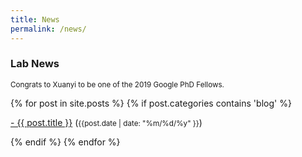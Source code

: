```yaml
---
title: News
permalink: /news/
---
```


### **Lab News**



<div class="content list">
<div class="list-item">
<p class="list-post-title">
<small>Congrats to Xuanyi to be one of the 2019 Google PhD Fellows.</small>
</p>
</div>
  {% for post in site.posts %}
    {% if post.categories contains 'blog' %}
    <div class="list-item">
    <p class="list-post-title">
        <a href="{{ site.baseurl }}{{ post.url }}">- {{ post.title }}</a> (<small>{{post.date | date: "%m/%d/%y" }}</small>)
        </p>
    </div>
    {% endif %}
  {% endfor %}
</div>
